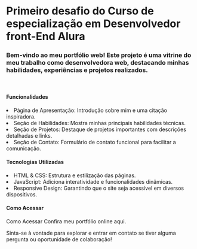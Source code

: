 <h1> Primeiro desafio do Curso de especialização em Desenvolvedor front-End Alura </h1>
<h3>
Bem-vindo ao meu portfólio web! Este projeto é uma vitrine do meu trabalho como desenvolvedora web, destacando minhas habilidades, experiências e projetos realizados.</h3>
<br>
<h4>Funcionalidades</h4>
<lu>
  <li>Página de Apresentação: Introdução sobre mim e uma citação inspiradora.  </li>
  <li>Seção de Habilidades: Mostra minhas principais habilidades técnicas.</li>
  <li>Seção de Projetos: Destaque de projetos importantes com descrições detalhadas e links.</li>
  <li>Seção de Contato: Formulário de contato funcional para facilitar a comunicação.</li>
</lu>
<h4>Tecnologias Utilizadas</h4>
<lu>
  <li>HTML & CSS: Estrutura e estilização das páginas.</li>
  <li>JavaScript: Adiciona interatividade e funcionalidades dinâmicas.</li>
  <li>Responsive Design: Garantindo que o site seja acessível em diversos dispositivos.</li>  
</lu>
<h4>Como Acessar</h4>
<p>Como Acessar
Confira meu portfólio online aqui.

Sinta-se à vontade para explorar e entrar em contato se tiver alguma pergunta ou oportunidade de colaboração!</p>
